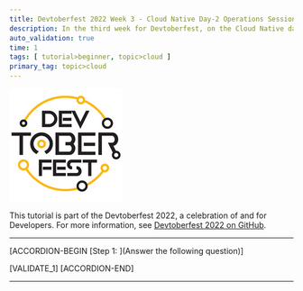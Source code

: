 ```yaml
---
title: Devtoberfest 2022 Week 3 - Cloud Native Day-2 Operations Session
description: In the third week for Devtoberfest, on the Cloud Native days you watched the second part of the SAP BTP, Kyma runtime Day-2 Operations. Here we test if you have listened carefully, so go ahead and answer the question to earn extra points towards the grand prize.
auto_validation: true
time: 1
tags: [ tutorial>beginner, topic>cloud ]
primary_tag: topic>cloud
---
```


![Devtoberfest](Devtoberfest.jpg)

This tutorial is part of the Devtoberfest 2022, a celebration of and for Developers.  For more information, see [Devtoberfest 2022 on GitHub](https://github.com/SAP-samples/devtoberfest-2022).

---

[ACCORDION-BEGIN [Step 1: ](Answer the following question)]

[VALIDATE_1]
[ACCORDION-END]

---
